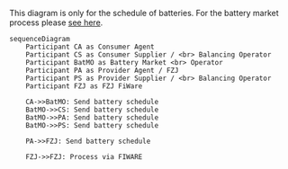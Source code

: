 This diagram is only for the schedule of batteries. For the battery market process please [see here](./seq_diagrams/battery_market.md).
```mermaid
sequenceDiagram
    Participant CA as Consumer Agent
    Participant CS as Consumer Supplier / <br> Balancing Operator
    Participant BatMO as Battery Market <br> Operator
    Participant PA as Provider Agent / FZJ
    Participant PS as Provider Supplier / <br> Balancing Operator
    Participant FZJ as FZJ FiWare

    CA->>BatMO: Send battery schedule
    BatMO->>CS: Send battery schedule
    BatMO->>PA: Send battery schedule
    BatMO->>PS: Send battery schedule

    PA->>FZJ: Send battery schedule

    FZJ->>FZJ: Process via FIWARE
```
